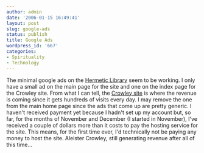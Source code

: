 ```yaml
---
author: admin
date: '2006-01-15 16:49:41'
layout: post
slug: google-ads
status: publish
title: Google Ads
wordpress_id: '667'
categories:
- Spirituality
- Technology
---
```


The minimal google ads on the [Hermetic
Library](http://www.hermetic.com) seem to be working. I only have a
small ad on the main page for the site and one on the index page for the
Crowley site. From what I can tell, the [Crowley
site](http://www.hermetic.com/crowley/) is where the revenue is coming
since it gets hundreds of visits every day. I may remove the one from
the main home page since the ads that come up are pretty generic. I
haven't received payment yet because I hadn't set up my account but, so
far, for the months of November and December (I started in November),
I've received a couple of dollars more than it costs to pay the hosting
service for the site. This means, for the first time ever, I'd
technically not be paying any money to host the site. Aleister Crowley,
still generating revenue after all of this time...
